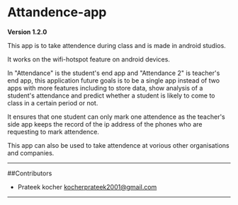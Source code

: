 # Attandence-app

**Version 1.2.0**

This app is to take attendence during class and is made in android studios.

It works on the wifi-hotspot feature on android devices.

In "Attendance" is the student's end app and "Attendance 2" is teacher's end app, this application future goals is to be a single app instead of two apps with more features including to store data, show analysis of a student's attendance and predict whether a student is likely to come to class in a certain period or not.

It ensures that one student can only mark one attendence as the teacher's side app keeps the record of the ip address of the phones who are requesting to mark attendence.

This app can also be used to take attendence at vorious other organisations and companies.
 
 ---
 ##Contributors
 
 - Prateek kocher 
 <kocherprateek2001@gmail.com>
 ---
